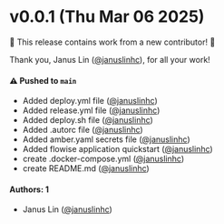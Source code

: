 # v0.0.1 (Thu Mar 06 2025)

:tada: This release contains work from a new contributor! :tada:

Thank you, Janus Lin ([@januslinhc](https://github.com/januslinhc)), for all your work!

#### ⚠️ Pushed to `main`

- Added deploy.yml file ([@januslinhc](https://github.com/januslinhc))
- Added release.yml file ([@januslinhc](https://github.com/januslinhc))
- Added deploy.sh file ([@januslinhc](https://github.com/januslinhc))
- Added .autorc file ([@januslinhc](https://github.com/januslinhc))
- Added amber.yaml secrets file ([@januslinhc](https://github.com/januslinhc))
- Added flowise application quickstart ([@januslinhc](https://github.com/januslinhc))
- create .docker-compose.yml ([@januslinhc](https://github.com/januslinhc))
- create README.md ([@januslinhc](https://github.com/januslinhc))

#### Authors: 1

- Janus Lin ([@januslinhc](https://github.com/januslinhc))
